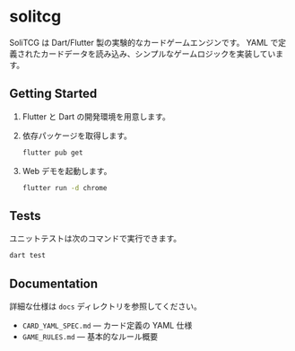 # solitcg

SoliTCG は Dart/Flutter 製の実験的なカードゲームエンジンです。
YAML で定義されたカードデータを読み込み、シンプルなゲームロジックを実装しています。

## Getting Started

1. Flutter と Dart の開発環境を用意します。
2. 依存パッケージを取得します。

   ```bash
   flutter pub get
   ```

3. Web デモを起動します。

   ```bash
   flutter run -d chrome
   ```

## Tests

ユニットテストは次のコマンドで実行できます。

```bash
dart test
```

## Documentation

詳細な仕様は `docs` ディレクトリを参照してください。

- `CARD_YAML_SPEC.md` — カード定義の YAML 仕様
- `GAME_RULES.md` — 基本的なルール概要
